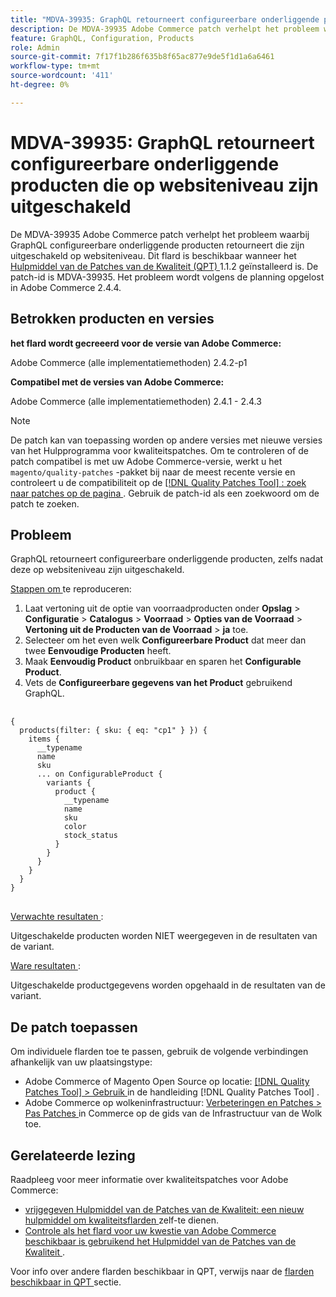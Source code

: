 ```yaml
---
title: "MDVA-39935: GraphQL retourneert configureerbare onderliggende producten uitgeschakeld op websiteniveau"
description: De MDVA-39935 Adobe Commerce patch verhelpt het probleem waarbij GraphQL configureerbare onderliggende producten retourneert die zijn uitgeschakeld op websiteniveau. Deze patch is beschikbaar wanneer [Quality Patches Tool (QPT)] (https://experienceleague.adobe.com/en/docs/commerce-knowledge-base/kb/announcements/commerce-announcements/magento-quality-patches-released-new-tool-to-self-serve-quality-patches) 1.1.2 is geïnstalleerd. De patch-id is MDVA-39935. Het probleem wordt volgens de planning opgelost in Adobe Commerce 2.4.4.
feature: GraphQL, Configuration, Products
role: Admin
source-git-commit: 7f17f1b286f635b8f65ac877e9de5f1d1a6a6461
workflow-type: tm+mt
source-wordcount: '411'
ht-degree: 0%

---
```


# MDVA-39935: GraphQL retourneert configureerbare onderliggende producten die op websiteniveau zijn uitgeschakeld

De MDVA-39935 Adobe Commerce patch verhelpt het probleem waarbij GraphQL configureerbare onderliggende producten retourneert die zijn uitgeschakeld op websiteniveau. Dit flard is beschikbaar wanneer het [ Hulpmiddel van de Patches van de Kwaliteit (QPT) ](https://experienceleague.adobe.com/en/docs/commerce-knowledge-base/kb/announcements/commerce-announcements/magento-quality-patches-released-new-tool-to-self-serve-quality-patches) 1.1.2 geïnstalleerd is. De patch-id is MDVA-39935. Het probleem wordt volgens de planning opgelost in Adobe Commerce 2.4.4.

## Betrokken producten en versies

**het flard wordt gecreeerd voor de versie van Adobe Commerce:**

Adobe Commerce (alle implementatiemethoden) 2.4.2-p1

**Compatibel met de versies van Adobe Commerce:**

Adobe Commerce (alle implementatiemethoden) 2.4.1 - 2.4.3

>[!NOTE]
>
>De patch kan van toepassing worden op andere versies met nieuwe versies van het Hulpprogramma voor kwaliteitspatches. Om te controleren of de patch compatibel is met uw Adobe Commerce-versie, werkt u het `magento/quality-patches` -pakket bij naar de meest recente versie en controleert u de compatibiliteit op de [[!DNL Quality Patches Tool] : zoek naar patches op de pagina ](https://experienceleague.adobe.com/en/docs/commerce-knowledge-base/kb/announcements/commerce-announcements/magento-quality-patches-released-new-tool-to-self-serve-quality-patches) . Gebruik de patch-id als een zoekwoord om de patch te zoeken.

## Probleem

GraphQL retourneert configureerbare onderliggende producten, zelfs nadat deze op websiteniveau zijn uitgeschakeld.

<u> Stappen om </u> te reproduceren:

1. Laat vertoning uit de optie van voorraadproducten onder **Opslag** > **Configuratie** > **Catalogus** > **Voorraad** > **Opties van de Voorraad** > **Vertoning uit de Producten van de Voorraad** > **ja** toe.
1. Selecteer om het even welk **Configureerbare Product** dat meer dan twee **Eenvoudige Producten** heeft.
1. Maak **Eenvoudig Product** onbruikbaar en sparen het **Configurable Product**.
1. Vets de **Configureerbare gegevens van het Product** gebruikend GraphQL.

<pre>
  <code class="language-graphql">
{
  products(filter: { sku: { eq: "cp1" } }) {
    items {
      __typename
      name
      sku
      ... on ConfigurableProduct {
        variants {
          product {
            __typename
            name
            sku
            color
            stock_status
          }
        }
      }
    }
  }
}
</code>
</pre>

<u> Verwachte resultaten </u>:

Uitgeschakelde producten worden NIET weergegeven in de resultaten van de variant.

<u> Ware resultaten </u>:

Uitgeschakelde productgegevens worden opgehaald in de resultaten van de variant.

## De patch toepassen

Om individuele flarden toe te passen, gebruik de volgende verbindingen afhankelijk van uw plaatsingstype:

* Adobe Commerce of Magento Open Source op locatie: [[!DNL Quality Patches Tool]  > Gebruik ](/help/tools/quality-patches-tool/usage.md) in de handleiding [!DNL Quality Patches Tool] .
* Adobe Commerce op wolkeninfrastructuur: [ Verbeteringen en Patches > Pas Patches ](https://experienceleague.adobe.com/docs/commerce-cloud-service/user-guide/develop/upgrade/apply-patches.html) in Commerce op de gids van de Infrastructuur van de Wolk toe.

## Gerelateerde lezing

Raadpleeg voor meer informatie over kwaliteitspatches voor Adobe Commerce:

* [ vrijgegeven Hulpmiddel van de Patches van de Kwaliteit: een nieuw hulpmiddel om kwaliteitsflarden ](https://experienceleague.adobe.com/en/docs/commerce-knowledge-base/kb/announcements/commerce-announcements/magento-quality-patches-released-new-tool-to-self-serve-quality-patches) zelf-te dienen.
* [ Controle als het flard voor uw kwestie van Adobe Commerce beschikbaar is gebruikend het Hulpmiddel van de Patches van de Kwaliteit ](/help/tools/quality-patches-tool/patches-available-in-qpt/check-patch-for-magento-issue-with-magento-quality-patches.md).

Voor info over andere flarden beschikbaar in QPT, verwijs naar de [ flarden beschikbaar in QPT ](https://experienceleague.adobe.com/tools/commerce-quality-patches/index.html-) sectie.
